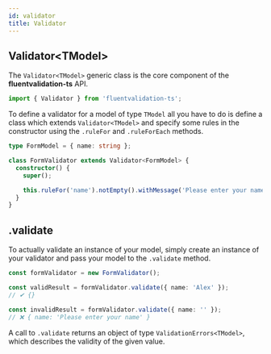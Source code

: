 ```yaml
---
id: validator
title: Validator
---
```


## Validator&lt;TModel&gt;

The `Validator<TModel>` generic class is the core component of the **fluentvalidation-ts** API.

```typescript
import { Validator } from 'fluentvalidation-ts';
```

To define a validator for a model of type `TModel` all you have to do is define a class which extends `Validator<TModel>` and specify some rules in the constructor using the `.ruleFor` and `.ruleForEach` methods.

```typescript
type FormModel = { name: string };

class FormValidator extends Validator<FormModel> {
  constructor() {
    super();

    this.ruleFor('name').notEmpty().withMessage('Please enter your name');
  }
}
```

## .validate

To actually validate an instance of your model, simply create an instance of your validator and pass your model to the `.validate` method.

```typescript
const formValidator = new FormValidator();

const validResult = formValidator.validate({ name: 'Alex' });
// ✔ {}

const invalidResult = formValidator.validate({ name: '' });
// ❌ { name: 'Please enter your name' }
```

A call to `.validate` returns an object of type `ValidationErrors<TModel>`, which describes the validity of the given value.
